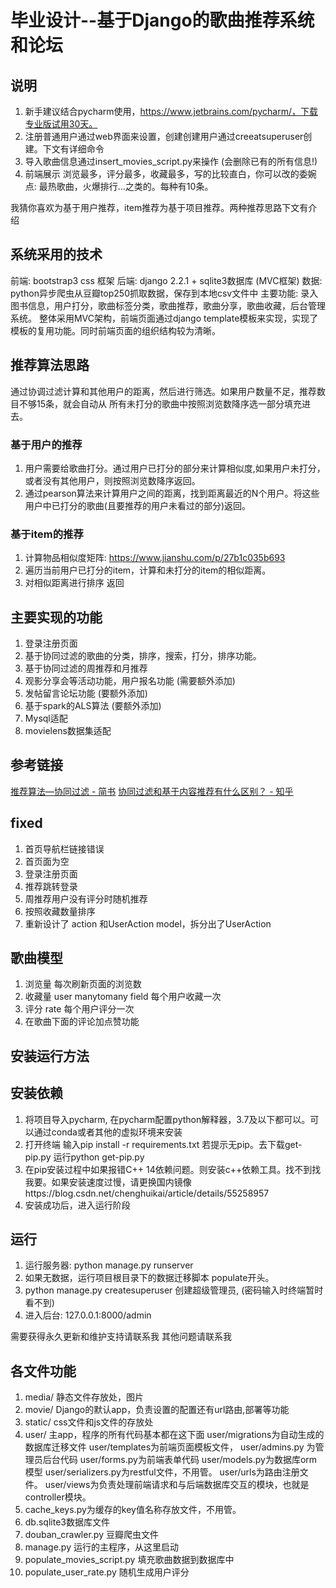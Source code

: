 # 毕业设计--基于Django的歌曲推荐系统和论坛

## 说明

1. 新手建议结合pycharm使用，https://www.jetbrains.com/pycharm/，下载专业版试用30天。
2. 注册普通用户通过web界面来设置，创建创建用户通过creeatsuperuser创建。下文有详细命令
3. 导入歌曲信息通过insert_movies_script.py来操作 (会删除已有的所有信息!)
4. 前端展示 浏览最多，评分最多，收藏最多，写的比较直白，你可以改的委婉点: 最热歌曲，火爆排行...之类的。每种有10条。

我猜你喜欢为基于用户推荐，item推荐为基于项目推荐。两种推荐思路下文有介绍

## 系统采用的技术

前端: bootstrap3 css 框架
后端: django 2.2.1 + sqlite3数据库  (MVC框架)
数据: python异步爬虫从豆瓣top250抓取数据，保存到本地csv文件中
主要功能: 录入图书信息，用户打分，歌曲标签分类，歌曲推荐，歌曲分享，歌曲收藏，后台管理系统。
整体采用MVC架构，前端页面通过django template模板来实现，实现了模板的复用功能。同时前端页面的组织结构较为清晰。


## 推荐算法思路

通过协调过滤计算和其他用户的距离，然后进行筛选。如果用户数量不足，推荐数目不够15条，就会自动从
所有未打分的歌曲中按照浏览数降序选一部分填充进去。

### 基于用户的推荐

1. 用户需要给歌曲打分。通过用户已打分的部分来计算相似度,如果用户未打分，或者没有其他用户，则按照浏览数降序返回。
2. 通过pearson算法来计算用户之间的距离，找到距离最近的N个用户。将这些用户中已打分的歌曲(且要推荐的用户未看过的部分)返回。

### 基于item的推荐

1. 计算物品相似度矩阵: https://www.jianshu.com/p/27b1c035b693
2. 遍历当前用户已打分的item，计算和未打分的item的相似距离。
3. 对相似距离进行排序 返回

## 主要实现的功能

1.	登录注册页面
2.	基于协同过滤的歌曲的分类，排序，搜索，打分，排序功能。
3.	基于协同过滤的周推荐和月推荐
4. 观影分享会等活动功能，用户报名功能 (需要额外添加)
5. 发帖留言论坛功能 (要额外添加)
6. 基于spark的ALS算法 (要额外添加)
7. Mysql适配
8. movielens数据集适配

## 参考链接

[推荐算法—协同过滤 - 简书](https://www.jianshu.com/p/5463ab162a58)
[协同过滤和基于内容推荐有什么区别？ - 知乎](https://www.zhihu.com/question/19971859)


## fixed

1. 首页导航栏链接错误
2. 首页面为空
3. 登录注册页面
4. 推荐跳转登录
5. 周推荐用户没有评分时随机推荐
6. 按照收藏数量排序
7. 重新设计了 action 和UserAction model，拆分出了UserAction

## 歌曲模型

1. 浏览量 每次刷新页面的浏览数
2. 收藏量 user manytomany field 每个用户收藏一次
3. 评分   rate 每个用户评分一次
4. 在歌曲下面的评论加点赞功能

## 安装运行方法

## 安装依赖

1. 将项目导入pycharm, 在pycharm配置python解释器，3.7及以下都可以。可以通过conda或者其他的虚拟环境来安装
2. 打开终端 输入pip install -r requirements.txt  若提示无pip。去下载get-pip.py 运行python get-pip.py
3. 在pip安装过程中如果报错C++ 14依赖问题。则安装c++依赖工具。找不到找我要。如果安装速度过慢，请更换国内镜像https://blog.csdn.net/chenghuikai/article/details/55258957
4. 安装成功后，进入运行阶段

## 运行

1. 运行服务器: python manage.py runserver
2. 如果无数据，运行项目根目录下的数据迁移脚本 populate开头。
3. python manage.py createsuperuser 创建超级管理员, (密码输入时终端暂时看不到)
4. 进入后台: 127.0.0.1:8000/admin

需要获得永久更新和维护支持请联系我
其他问题请联系我

## 各文件功能

1. media/ 静态文件存放处，图片
2. movie/ Django的默认app，负责设置的配置还有url路由,部署等功能
3. static/ css文件和js文件的存放处
4. user/ 主app，程序的所有代码基本都在这下面 user/migrations为自动生成的数据库迁移文件 user/templates为前端页面模板文件，
user/admins.py 为管理员后台代码 user/forms.py为前端表单代码 user/models.py为数据库orm模型 user/serializers.py为restful文件，不用管。 user/urls为路由注册文件。 user/views为负责处理前端请求和与后端数据库交互的模块，也就是controller模块。
5. cache_keys.py为缓存的key值名称存放文件，不用管。
6. db.sqlite3数据库文件
7. douban_crawler.py 豆瓣爬虫文件
8. manage.py 运行的主程序，从这里启动
9. populate_movies_script.py 填充歌曲数据到数据库中
10. populate_user_rate.py  随机生成用户评分


